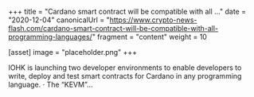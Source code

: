 +++
title = "Cardano smart contract will be compatible with all ..."
date = "2020-12-04"
canonicalUrl = "https://www.crypto-news-flash.com/cardano-smart-contract-will-be-compatible-with-all-programming-languages/"
fragment = "content"
weight = 10

[asset]
    image = "placeholder.png"
+++

IOHK is launching two developer environments to enable developers to write, 
deploy and test smart contracts for Cardano in any programming language. · 
The “KEVM”...

